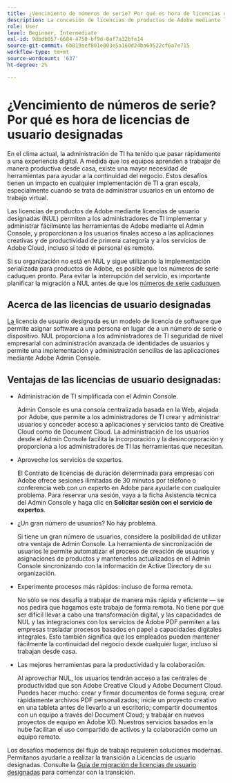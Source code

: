 ```yaml
---
title: ¿Vencimiento de números de serie? Por qué es hora de licencias de usuario designadas
description: La concesión de licencias de productos de Adobe mediante licencias de usuario designadas (NUL) permite a los administradores de TI implementar y administrar fácilmente herramientas de Adobe mediante el Admin Console y proporciona a los usuarios finales acceso a aplicaciones creativas y de productividad de primera calidad y a servicios de Adobe Cloud, incluso si todo el personal es remoto
role: User
level: Beginner, Intermediate
exl-id: 9dbdb057-6684-4750-bf9d-8af7a32bfe14
source-git-commit: 6b819aef801e003e5a160d24ba69522cf6a7e715
workflow-type: tm+mt
source-wordcount: '637'
ht-degree: 2%

---
```


# ¿Vencimiento de números de serie? Por qué es hora de licencias de usuario designadas

En el clima actual, la administración de TI ha tenido que pasar rápidamente a una experiencia digital. A medida que los equipos aprenden a trabajar de manera productiva desde casa, existe una mayor necesidad de herramientas para ayudar a la continuidad del negocio. Estos desafíos tienen un impacto en cualquier implementación de TI a gran escala, especialmente cuando se trata de administrar usuarios en un entorno de trabajo virtual.

Las licencias de productos de Adobe mediante licencias de usuario designadas (NUL) permiten a los administradores de TI implementar y administrar fácilmente las herramientas de Adobe mediante el Admin Console, y proporcionan a los usuarios finales acceso a las aplicaciones creativas y de productividad de primera categoría y a los servicios de Adobe Cloud, incluso si todo el personal es remoto.

Si su organización no está en NUL y sigue utilizando la implementación serializada para productos de Adobe, es posible que los números de serie caduquen pronto. Para evitar la interrupción del servicio, es importante planificar la migración a NUL antes de que los [números de serie caduquen](https://blogs.adobe.com/deployment/understanding-serialnumberexpiration).

## Acerca de las licencias de usuario designadas

[La ](https://helpx.adobe.com/enterprise/using/licensing.html) licencia de usuario designada es un modelo de licencia de software que permite asignar software a una persona en lugar de a un número de serie o dispositivo. NUL proporciona a los administradores de TI seguridad de nivel empresarial con administración avanzada de identidades de usuarios y permite una implementación y administración sencillas de las aplicaciones mediante Adobe Admin Console.

## Ventajas de las licencias de usuario designadas:

* Administración de TI simplificada con el Admin Console.

   Admin Console es una consola centralizada basada en la Web, alojada por Adobe, que permite a los administradores de TI crear y administrar usuarios y conceder acceso a aplicaciones y servicios tanto de Creative Cloud como de Document Cloud. La administración de los usuarios desde el Admin Console facilita la incorporación y la desincorporación y proporciona a los administradores de TI las herramientas que necesitan.

* Aproveche los servicios de expertos.

   El Contrato de licencias de duración determinada para empresas con Adobe ofrece sesiones ilimitadas de 30 minutos por teléfono o conferencia web con un experto en Adobe para ayudarle con cualquier problema. Para reservar una sesión, vaya a la ficha Asistencia técnica del Admin Console y haga clic en **Solicitar sesión con el servicio de expertos**.

* ¿Un gran número de usuarios? No hay problema.

   Si tiene un gran número de usuarios, considere la posibilidad de utilizar otra ventaja de Admin Console. La herramienta de sincronización de usuarios le permite automatizar el proceso de creación de usuarios y asignaciones de productos y mantenerlos actualizados en el Admin Console sincronizando con la información de Active Directory de su organización.

* Experimente procesos más rápidos: incluso de forma remota.

   No sólo se nos desafía a trabajar de manera más rápida y eficiente — se nos pedirá que hagamos este trabajo de forma remota. No tiene por qué ser difícil llevar a cabo una transformación digital, y las capacidades de NUL y las integraciones con los servicios de Adobe PDF permiten a las empresas trasladar procesos basados en papel a capacidades digitales integrales. Esto también significa que los empleados pueden mantener fácilmente la continuidad del negocio desde cualquier lugar, incluso si trabajan desde casa.

* Las mejores herramientas para la productividad y la colaboración.

   Al aprovechar NUL, los usuarios tendrán acceso a las centrales de productividad que son Adobe Creative Cloud y Adobe Document Cloud. Puedes hacer mucho: crear y firmar documentos de forma segura; crear rápidamente archivos PDF personalizados; inicie un proyecto creativo en una tableta antes de llevarlo a un escritorio; compartir documentos con un equipo a través del Document Cloud; y trabajar en nuevos proyectos de equipo en Adobe XD. Nuestros servicios basados en la nube facilitan el uso compartido de activos y la colaboración como un equipo remoto.

Los desafíos modernos del flujo de trabajo requieren soluciones modernas. Permítanos ayudarle a realizar la transición a Licencias de usuario designadas. Consulte la [Guía de migración de licencias de usuario designadas](https://offers.adobe.com/content/dam/offer-manager/en/na/marketing/CCE/Adobe_Named_User_Licensing_Migration_Guide.pdf) para comenzar con la transición.
